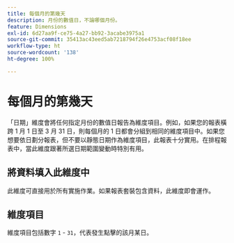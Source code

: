 ```yaml
---
title: 每個月的第幾天
description: 月份的數值日，不論哪個月份。
feature: Dimensions
exl-id: 6d27aa9f-ce75-4a27-bb92-3acabe3975a1
source-git-commit: 35413ac43eed5ab7218794f26e4753acf08f18ee
workflow-type: ht
source-wordcount: '138'
ht-degree: 100%

---
```


# 每個月的第幾天

「日期」維度會將任何指定月份的數值日報告為維度項目。例如，如果您的報表橫跨 1 月 1 日至 3 月 31 日，則每個月的 1 日都會分組到相同的維度項目中。如果您想要依日劃分報表，但不要以靜態日期作為維度項目，此報表十分實用。在排程報表中，當此維度跟著所選日期範圍變動時特別有用。

## 將資料填入此維度中

此維度可直接用於所有實施作業。如果報表套裝包含資料，此維度即會運作。

## 維度項目

維度項目包括數字 `1` - `31`，代表發生點擊的該月某日。
